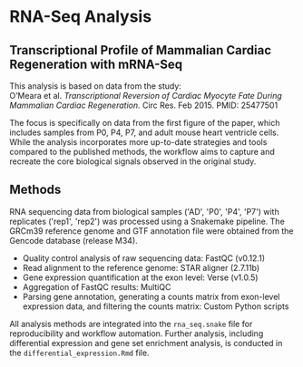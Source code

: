 # RNA-Seq Analysis  

## Transcriptional Profile of Mammalian Cardiac Regeneration with mRNA-Seq  

This analysis is based on data from the study:  
O’Meara et al. *Transcriptional Reversion of Cardiac Myocyte Fate During Mammalian Cardiac Regeneration.* Circ Res. Feb 2015. PMID: 25477501  

The focus is specifically on data from the first figure of the paper, which includes samples from P0, P4, P7, and adult mouse heart ventricle cells. While the analysis incorporates more up-to-date strategies and tools compared to the published methods, the workflow aims to capture and recreate the core biological signals observed in the original study.  

## Methods  

RNA sequencing data from biological samples ('AD', 'P0', 'P4', 'P7') with replicates ('rep1', 'rep2') was processed using a Snakemake pipeline. The GRCm39 reference genome and GTF annotation file were obtained from the Gencode database (release M34).  

- Quality control analysis of raw sequencing data: FastQC (v0.12.1)  
- Read alignment to the reference genome: STAR aligner (2.7.11b)  
- Gene expression quantification at the exon level: Verse (v1.0.5)  
- Aggregation of FastQC results: MultiQC  
- Parsing gene annotation, generating a counts matrix from exon-level expression data, and filtering the counts matrix: Custom Python scripts  

All analysis methods are integrated into the `rna_seq.snake` file for reproducibility and workflow automation. Further analysis, including differential expression and gene set enrichment analysis, is conducted in the `differential_expression.Rmd` file.  

